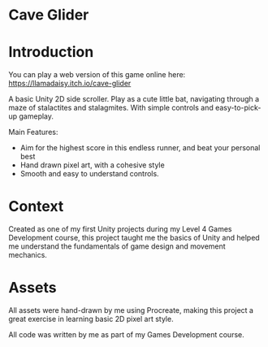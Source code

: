 # Cave Glider

# Introduction

You can play a web version of this game online here: https://llamadaisy.itch.io/cave-glider

A basic Unity 2D side scroller. Play as a cute little bat, navigating through a maze of stalactites and stalagmites. With simple controls and easy-to-pick-up gameplay.

Main Features:
- Aim for the highest score in this endless runner, and beat your personal best
- Hand drawn pixel art, with a cohesive style
- Smooth and easy to understand controls.

# Context

Created as one of my first Unity projects during my Level 4 Games Development course, this project taught me the basics of Unity and helped me understand the fundamentals of game design and movement mechanics.

# Assets

All assets were hand-drawn by me using Procreate, making this project a great exercise in learning basic 2D pixel art style.

All code was written by me as part of my Games Development course.
